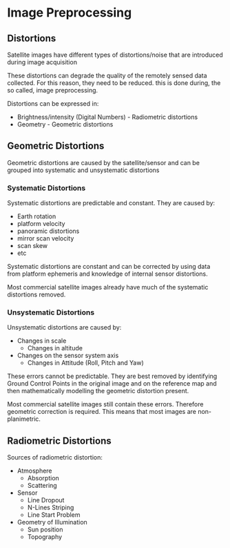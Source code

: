 # Image Preprocessing

## Distortions

Satellite images have different types of distortions/noise that are introduced during image acquisition

These distortions can degrade the quality of the remotely sensed data collected. For this reason, they need to be reduced. this is done during, the so called, image preprocessing.

Distortions can be expressed in:

- Brightness/intensity (Digital Numbers) - Radiometric distortions
- Geometry - Geometric distortions

## Geometric Distortions

Geometric distortions are caused by the satellite/sensor and can be grouped into systematic and unsystematic distortions

### Systematic Distortions

Systematic distortions are predictable and constant. They are caused by:

- Earth rotation
- platform velocity
- panoramic distortions
- mirror scan velocity
- scan skew
- etc

Systematic distortions are constant and can be corrected by using data from platform ephemeris and knowledge of internal sensor distortions.

Most commercial satellite images already have much of the systematic distortions removed.

### Unsystematic Distortions

Unsystematic distortions are caused by:

- Changes in scale
  - Changes in altitude
- Changes on the sensor system axis
  - Changes in Attitude (Roll, Pitch and Yaw)

These errors cannot be predictable. They are best removed by identifying Ground Control Points in the original image and on the reference map and then mathematically modelling the geometric distortion present.

Most commercial satellite images still contain these errors. Therefore geometric correction is required. This means that most images are non-planimetric.

## Radiometric Distortions

Sources of radiometric distortion:

- Atmosphere
  - Absorption
  - Scattering
- Sensor
  - Line Dropout
  - N-Lines Striping
  - Line Start Problem
- Geometry of Illumination
  - Sun position
  - Topography
